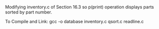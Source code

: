 Modifying inventory.c of Section 16.3 so p(print) operation displays parts
    sorted by part number.

To Compile and Link:
gcc -o database inventory.c qsort.c readline.c